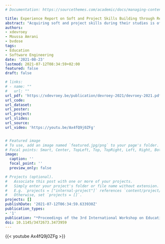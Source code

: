 ```yaml
---
# Documentation: https://sourcethemes.com/academic/docs/managing-content/

title: Experience Report on Soft and Project Skills Building through Repetition
abstract: "Acquiring soft and project skills during their studies is of paramount importance for computer science students to integrate large development teams after graduating. Project-oriented learning offers interesting opportunities for teachers to tutor students, and allows them to acquire and train those skills in addition to the core topics of the course. However, since most existing curricula require courses to be as independent as possible (for organizational reasons for instance), some topics are covered in different courses in slightly different ways. This repetition is interesting for understanding difficult notions appropriately, but may also hamper students' understanding when closely related concepts are embedded in different ways. We report here on our teaching approach: we propose a series of projects that share a common theme, in order to (i) provide a transversal understanding of common notions seen in separate courses, and (ii) introduce soft and project skills in a progressive way, enabling students to iteratively experience and learn skills that are necessary for professional life. We report on the results of interviews conducted with the students and extract valuable lessons for reproducing this approach in different curricula."
authors:
- xdevroey
- Moussa Amrani
- bvdose
tags:
- Education
- Software Engineering
date: '2021-08-23'
lastmod: 2021-07-12T08:34:59+02:00
featured: false
draft: false

# links:
# - name: ""
#   url: ""
url_pdf: 'https://xdevroey.be/publication/devroey-2021/devroey-2021.pdf'
url_code:
url_dataset:
url_poster:
url_project:
url_slides:
url_source:
url_video: 'https://youtu.be/Ax4fQ9j0ZFg'


# Featured image
# To use, add an image named `featured.jpg/png` to your page's folder.
# Focal points: Smart, Center, TopLeft, Top, TopRight, Left, Right, BottomLeft, Bottom, BottomRight.
image:
  caption: ''
  focal_point: ''
  preview_only: false

# Projects (optional).
#   Associate this post with one or more of your projects.
#   Simply enter your project's folder or file name without extension.
#   E.g. `projects = ["internal-project"]` references `content/project/deep-learning/index.md`.
#   Otherwise, set `projects = []`.
projects: []
publishDate: '2021-07-12T06:34:59.633930Z'
publication_types:
- '1'
publication: "*Proceedings of the 3rd International Workshop on Education through Advanced Software Engineering and Artificial Intelligence (EASEAI '21)*"
doi: 10.1145/3472673.3473959
---
```


{{< youtube Ax4fQ9j0ZFg >}}

